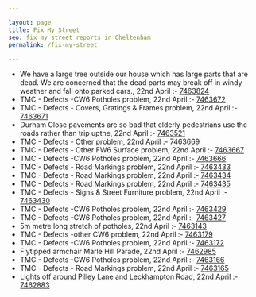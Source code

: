 ```yaml
---

layout: page
title: Fix My Street
seo: fix my street reports in Cheltenham
permalink: /fix-my-street

---
```


<!-- fix_marker starts -->

- We have a large tree outside our house which has large parts that are dead. We are concerned that the dead parts may break off in windy weather and fall onto parked cars., 22nd April :- [7463824](https://www.fixmystreet.com/report/7463824)
- TMC - Defects -CW6 Potholes  problem, 22nd April :- [7463672](https://www.fixmystreet.com/report/7463672)
- TMC - Defects - Covers, Gratings & Frames problem, 22nd April :- [7463671](https://www.fixmystreet.com/report/7463671)
- Durham Close pavements are so bad that elderly pedestrians use the roads rather than trip upthe, 22nd April :- [7463521](https://www.fixmystreet.com/report/7463521)
- TMC - Defects - Other problem, 22nd April :- [7463669](https://www.fixmystreet.com/report/7463669)
- TMC - Defects - Other FW6  Surface problem, 22nd April :- [7463667](https://www.fixmystreet.com/report/7463667)
- TMC - Defects -CW6 Potholes  problem, 22nd April :- [7463666](https://www.fixmystreet.com/report/7463666)
- TMC - Defects - Road Markings problem, 22nd April :- [7463433](https://www.fixmystreet.com/report/7463433)
- TMC - Defects - Road Markings problem, 22nd April :- [7463434](https://www.fixmystreet.com/report/7463434)
- TMC - Defects - Road Markings problem, 22nd April :- [7463435](https://www.fixmystreet.com/report/7463435)
- TMC - Defects - Signs & Street Furniture problem, 22nd April :- [7463430](https://www.fixmystreet.com/report/7463430)
- TMC - Defects -CW6 Potholes  problem, 22nd April :- [7463429](https://www.fixmystreet.com/report/7463429)
- TMC - Defects -CW6 Potholes  problem, 22nd April :- [7463427](https://www.fixmystreet.com/report/7463427)
- 5m metre long stretch of potholes, 22nd April :- [7463143](https://www.fixmystreet.com/report/7463143)
- TMC - Defects -other CW6 problem, 22nd April :- [7463179](https://www.fixmystreet.com/report/7463179)
- TMC - Defects -CW6 Potholes  problem, 22nd April :- [7463172](https://www.fixmystreet.com/report/7463172)
- Flytipped armchair Marle Hill Parade, 22nd April :- [7462985](https://www.fixmystreet.com/report/7462985)
- TMC - Defects -CW6 Potholes  problem, 22nd April :- [7463166](https://www.fixmystreet.com/report/7463166)
- TMC - Defects - Road Markings problem, 22nd April :- [7463165](https://www.fixmystreet.com/report/7463165)
- Lights off around Pilley Lane and Leckhampton Road, 22nd April :- [7462883](https://www.fixmystreet.com/report/7462883)

<!-- fix_marker ends -->